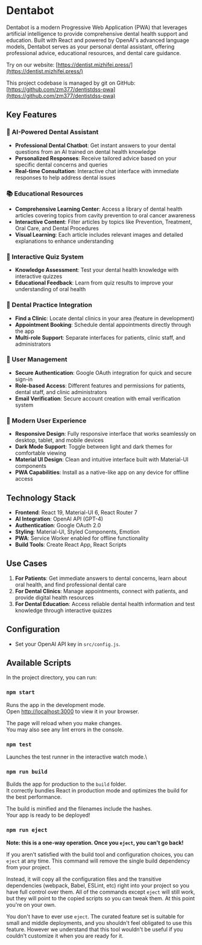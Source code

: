 # Dentabot

Dentabot is a modern Progressive Web Application (PWA) that leverages artificial intelligence to provide comprehensive dental health support and education. Built with React and powered by OpenAI's advanced language models, Dentabot serves as your personal dental assistant, offering professional advice, educational resources, and dental care guidance.

Try on our website: [https://dentist.mizhifei.press/](https://dentist.mizhifei.press/)

This project codebase is managed by git on GitHub: [https://github.com/zm377/dentistdss-pwa](https://github.com/zm377/dentistdss-pwa)

## Key Features

### 🤖 AI-Powered Dental Assistant
- **Professional Dental Chatbot**: Get instant answers to your dental questions from an AI trained on dental health knowledge
- **Personalized Responses**: Receive tailored advice based on your specific dental concerns and queries
- **Real-time Consultation**: Interactive chat interface with immediate responses to help address dental issues

### 📚 Educational Resources
- **Comprehensive Learning Center**: Access a library of dental health articles covering topics from cavity prevention to oral cancer awareness
- **Interactive Content**: Filter articles by topics like Prevention, Treatment, Oral Care, and Dental Procedures
- **Visual Learning**: Each article includes relevant images and detailed explanations to enhance understanding

### 📝 Interactive Quiz System
- **Knowledge Assessment**: Test your dental health knowledge with interactive quizzes
- **Educational Feedback**: Learn from quiz results to improve your understanding of oral health

### 🏥 Dental Practice Integration
- **Find a Clinic**: Locate dental clinics in your area (feature in development)
- **Appointment Booking**: Schedule dental appointments directly through the app
- **Multi-role Support**: Separate interfaces for patients, clinic staff, and administrators

### 👤 User Management
- **Secure Authentication**: Google OAuth integration for quick and secure sign-in
- **Role-based Access**: Different features and permissions for patients, dental staff, and clinic administrators
- **Email Verification**: Secure account creation with email verification system

### 🎨 Modern User Experience
- **Responsive Design**: Fully responsive interface that works seamlessly on desktop, tablet, and mobile devices
- **Dark Mode Support**: Toggle between light and dark themes for comfortable viewing
- **Material UI Design**: Clean and intuitive interface built with Material-UI components
- **PWA Capabilities**: Install as a native-like app on any device for offline access

## Technology Stack

- **Frontend**: React 19, Material-UI 6, React Router 7
- **AI Integration**: OpenAI API (GPT-4)
- **Authentication**: Google OAuth 2.0
- **Styling**: Material-UI, Styled Components, Emotion
- **PWA**: Service Worker enabled for offline functionality
- **Build Tools**: Create React App, React Scripts

## Use Cases

1. **For Patients**: Get immediate answers to dental concerns, learn about oral health, and find professional dental care
2. **For Dental Clinics**: Manage appointments, connect with patients, and provide digital health resources
3. **For Dental Education**: Access reliable dental health information and test knowledge through interactive quizzes

## Configuration

-   Set your OpenAI API key in `src/config.js`.

## Available Scripts

In the project directory, you can run:

### `npm start`

Runs the app in the development mode.\
Open [http://localhost:3000](http://localhost:3000) to view it in your browser.

The page will reload when you make changes.\
You may also see any lint errors in the console.

### `npm test`

Launches the test runner in the interactive watch mode.\

### `npm run build`

Builds the app for production to the `build` folder.\
It correctly bundles React in production mode and optimizes the build for the best performance.

The build is minified and the filenames include the hashes.\
Your app is ready to be deployed!


### `npm run eject`

**Note: this is a one-way operation. Once you `eject`, you can't go back!**

If you aren't satisfied with the build tool and configuration choices, you can `eject` at any time. This command will remove the single build dependency from your project.

Instead, it will copy all the configuration files and the transitive dependencies (webpack, Babel, ESLint, etc) right into your project so you have full control over them. All of the commands except `eject` will still work, but they will point to the copied scripts so you can tweak them. At this point you're on your own.

You don't have to ever use `eject`. The curated feature set is suitable for small and middle deployments, and you shouldn't feel obligated to use this feature. However we understand that this tool wouldn't be useful if you couldn't customize it when you are ready for it.

